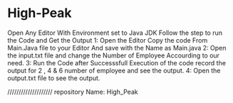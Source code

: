 # High-Peak
Open Any Editor With Environment set to Java JDK
Follow the step to run the Code and Get the Output
1: Open the Editor Copy the code From Main.Java file to your Editor And save with the Name as Main.java
2: Open the input.txt file and change the Number of Employee Accourding to our need.
3: Run the Code after Successsfull Execution of the code record the output for 2 , 4 & 6 number of employee and see the output.
4: Open the output.txt file to  see the output.



////////////////////
repository Name: High_Peak
